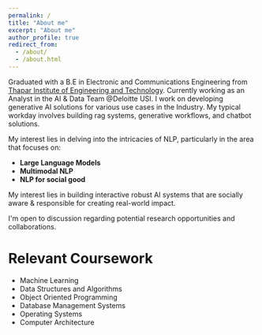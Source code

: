 ```yaml
---
permalink: /
title: "About me"
excerpt: "About me"
author_profile: true
redirect_from: 
  - /about/
  - /about.html
---
```


Graduated with a B.E in Electronic and Communications Engineering from <br/>
[Thapar Institute of Engineering and Technology](https://www.thapar.edu/). Currently working as an Analyst in the AI & Data Team @Deloitte USI. I work on developing generative AI solutions for various use cases in the Industry.
My typical workday involves building rag systems, generative workflows, and chatbot solutions.

My interest lies in delving into the intricacies of NLP, particularly in the area that focuses on:
  - **Large Language Models**
  - **Multimodal NLP**
  - **NLP for social good**

My interest lies in building interactive robust AI systems that are socially aware & responsible for creating real-world impact.


I'm open to discussion regarding potential research opportunities and collaborations.

Relevant Coursework
=====
- Machine Learning
- Data Structures and Algorithms
- Object Oriented Programming
- Database Management Systems
- Operating Systems
- Computer Architecture


